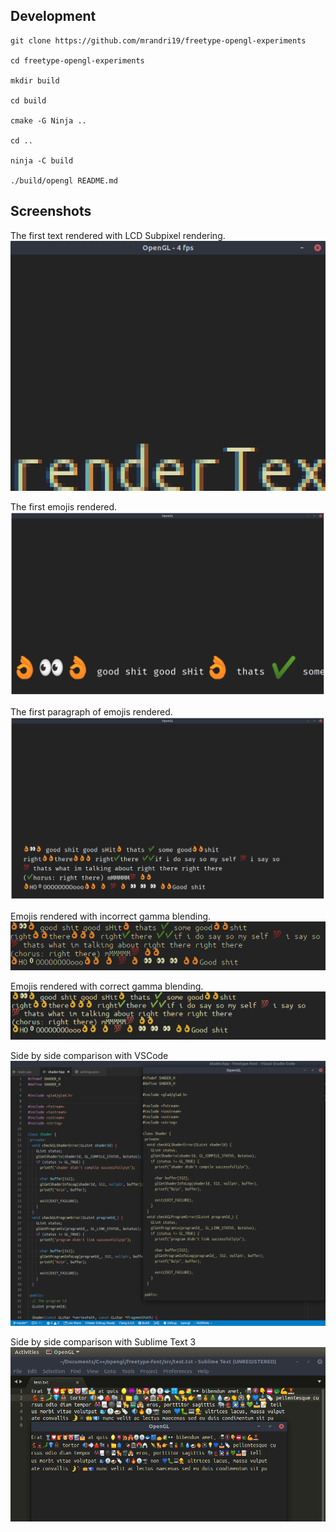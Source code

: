 ## Development

```shell
git clone https://github.com/mrandri19/freetype-opengl-experiments

cd freetype-opengl-experiments

mkdir build

cd build

cmake -G Ninja .. 

cd ..

ninja -C build

./build/opengl README.md
```

## Screenshots

The first text rendered with LCD Subpixel rendering.
![](docs/first_lcd_subpixel_rendering.png)

The first emojis rendered.
![](docs/first_working_emoji.png)

The first paragraph of emojis rendered.
![](docs/final_working_emoji_paragraph.png)

Emojis rendered with incorrect gamma blending.
![](docs/wrong_gamma_blending.png)

Emojis rendered with correct gamma blending.
![](docs/correct_gamma_blending.png)

Side by side comparison with VSCode
![](docs/side_by_side.png)

Side by side comparison with Sublime Text 3
![](docs/side_by_side_emoji.png)
